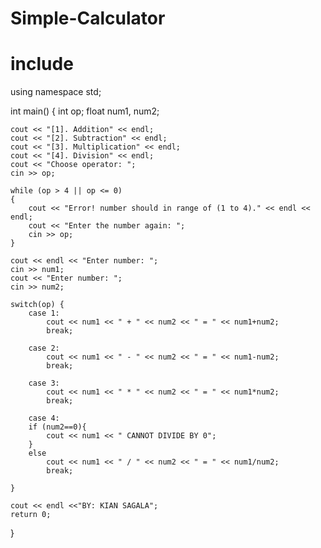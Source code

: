 # Simple-Calculator
# include <iostream>
using namespace std;

int main()
{
    int op;
    float num1, num2;

	cout <<	"[1]. Addition" << endl;
	cout <<	"[2]. Subtraction" << endl;
	cout <<	"[3]. Multiplication" << endl;
	cout <<	"[4]. Division" << endl;
	cout << "Choose operator: ";
    cin >> op;
    
    while (op > 4 || op <= 0)
    {
        cout << "Error! number should in range of (1 to 4)." << endl << endl;
        cout << "Enter the number again: ";
        cin >> op;
    }
 
    cout << endl << "Enter number: ";
    cin >> num1;
    cout << "Enter number: ";
    cin >> num2;

    switch(op) {
        case 1:
            cout << num1 << " + " << num2 << " = " << num1+num2;
            break;

        case 2:
            cout << num1 << " - " << num2 << " = " << num1-num2;
            break;

        case 3:
            cout << num1 << " * " << num2 << " = " << num1*num2;
            break;

        case 4:
        if (num2==0){
        	cout << num1 << " CANNOT DIVIDE BY 0";
        }
        else
            cout << num1 << " / " << num2 << " = " << num1/num2;
            break;

    }
    
	cout << endl <<"BY: KIAN SAGALA";
    return 0;
}


